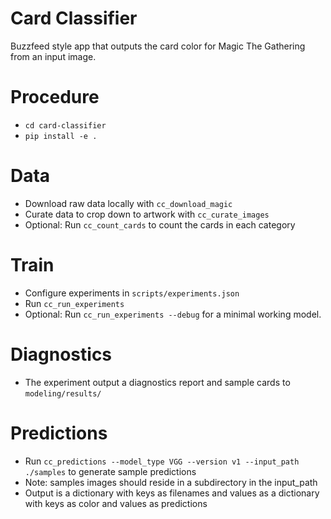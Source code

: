 # Card Classifier

Buzzfeed style app that outputs the card color for Magic The Gathering from an input image. 

# Procedure

- `cd card-classifier`
- `pip install -e .`

# Data

- Download raw data locally with `cc_download_magic`
- Curate data to crop down to artwork with `cc_curate_images`
- Optional: Run `cc_count_cards` to count the cards in each category

# Train

- Configure experiments in `scripts/experiments.json`
- Run `cc_run_experiments`
- Optional: Run `cc_run_experiments --debug` for a minimal working model. 

# Diagnostics

- The experiment output a diagnostics report and sample cards to `modeling/results/`

# Predictions

- Run `cc_predictions --model_type VGG --version v1 --input_path ./samples` to generate sample predictions
- Note: samples images should reside in a subdirectory in the input_path
- Output is a dictionary with keys as filenames and values as a dictionary with keys as color and values as predictions



